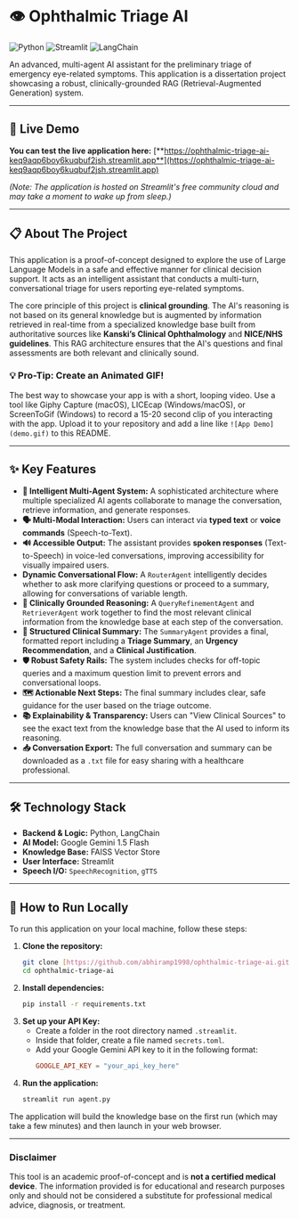 # 👁️ Ophthalmic Triage AI

![Python](https://img.shields.io/badge/Python-3.9%2B-blue.svg) ![Streamlit](https://img.shields.io/badge/Streamlit-1.30%2B-red.svg) ![LangChain](https://img.shields.io/badge/LangChain-0.1%2B-green.svg)

An advanced, multi-agent AI assistant for the preliminary triage of emergency eye-related symptoms. This application is a dissertation project showcasing a robust, clinically-grounded RAG (Retrieval-Augmented Generation) system.

---

## 🚀 Live Demo

**You can test the live application here:** [**https://ophthalmic-triage-ai-keq9aqp6boy6kuqbuf2jsh.streamlit.app**](https://ophthalmic-triage-ai-keq9aqp6boy6kuqbuf2jsh.streamlit.app)

*(Note: The application is hosted on Streamlit's free community cloud and may take a moment to wake up from sleep.)*

---

## 📋 About The Project

This application is a proof-of-concept designed to explore the use of Large Language Models in a safe and effective manner for clinical decision support. It acts as an intelligent assistant that conducts a multi-turn, conversational triage for users reporting eye-related symptoms.

The core principle of this project is **clinical grounding**. The AI's reasoning is not based on its general knowledge but is augmented by information retrieved in real-time from a specialized knowledge base built from authoritative sources like **Kanski’s Clinical Ophthalmology** and **NICE/NHS guidelines**. This RAG architecture ensures that the AI's questions and final assessments are both relevant and clinically sound.

### 💡 Pro-Tip: Create an Animated GIF!
The best way to showcase your app is with a short, looping video. Use a tool like Giphy Capture (macOS), LICEcap (Windows/macOS), or ScreenToGif (Windows) to record a 15-20 second clip of you interacting with the app. Upload it to your repository and add a line like `![App Demo](demo.gif)` to this README.

---

## ✨ Key Features

* **🧠 Intelligent Multi-Agent System:** A sophisticated architecture where multiple specialized AI agents collaborate to manage the conversation, retrieve information, and generate responses.
* **🗣️ Multi-Modal Interaction:** Users can interact via **typed text** or **voice commands** (Speech-to-Text).
* **🔊 Accessible Output:** The assistant provides **spoken responses** (Text-to-Speech) in voice-led conversations, improving accessibility for visually impaired users.
* **Dynamic Conversational Flow:** A `RouterAgent` intelligently decides whether to ask more clarifying questions or proceed to a summary, allowing for conversations of variable length.
* **🔬 Clinically Grounded Reasoning:** A `QueryRefinementAgent` and `RetrieverAgent` work together to find the most relevant clinical information from the knowledge base at each step of the conversation.
* **📄 Structured Clinical Summary:** The `SummaryAgent` provides a final, formatted report including a **Triage Summary**, an **Urgency Recommendation**, and a **Clinical Justification**.
* **🛡️ Robust Safety Rails:** The system includes checks for off-topic queries and a maximum question limit to prevent errors and conversational loops.
* **🗺️ Actionable Next Steps:** The final summary includes clear, safe guidance for the user based on the triage outcome.
* **📚 Explainability & Transparency:** Users can "View Clinical Sources" to see the exact text from the knowledge base that the AI used to inform its reasoning.
* **📥 Conversation Export:** The full conversation and summary can be downloaded as a `.txt` file for easy sharing with a healthcare professional.

---

## 🛠️ Technology Stack

* **Backend & Logic:** Python, LangChain
* **AI Model:** Google Gemini 1.5 Flash
* **Knowledge Base:** FAISS Vector Store
* **User Interface:** Streamlit
* **Speech I/O:** `SpeechRecognition`, `gTTS`

---

## 🚀 How to Run Locally

To run this application on your local machine, follow these steps:

1.  **Clone the repository:**
    ```bash
    git clone [https://github.com/abhiramp1998/ophthalmic-triage-ai.git](https://github.com/abhiramp1998/ophthalmic-triage-ai.git)
    cd ophthalmic-triage-ai
    ```
2.  **Install dependencies:**
    ```bash
    pip install -r requirements.txt
    ```
3.  **Set up your API Key:**
    * Create a folder in the root directory named `.streamlit`.
    * Inside that folder, create a file named `secrets.toml`.
    * Add your Google Gemini API key to it in the following format:
        ```toml
        GOOGLE_API_KEY = "your_api_key_here"
        ```
4.  **Run the application:**
    ```bash
    streamlit run agent.py
    ```
The application will build the knowledge base on the first run (which may take a few minutes) and then launch in your web browser.

---

### **Disclaimer**
This tool is an academic proof-of-concept and is **not a certified medical device**. The information provided is for educational and research purposes only and should not be considered a substitute for professional medical advice, diagnosis, or treatment.
